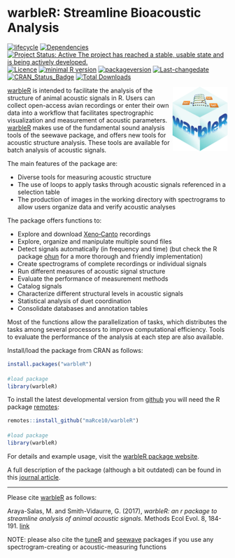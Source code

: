 warbleR: Streamline Bioacoustic Analysis
================

<!-- README.md is generated from README.Rmd. Please edit that file -->

[![lifecycle](https://img.shields.io/badge/lifecycle-maturing-brightgreen.svg)](https://lifecycle.r-lib.org/articles/stages.html)
[![Dependencies](https://tinyverse.netlify.com/badge/warbleR)](https://cran.r-project.org/package=warbleR)
[![Project Status: Active The project has reached a stable, usable state
and is being actively
developed.](https://www.repostatus.org/badges/latest/active.svg)](https://www.repostatus.org/#active)
[![Licence](https://img.shields.io/badge/https://img.shields.io/badge/licence-GPL--2-blue.svg)](https://www.gnu.org/licenses/gpl-3.0.en.html)
[![minimal R
version](https://img.shields.io/badge/R%3E%3D-%3E=%203.2.1-6666ff.svg)](https://cran.r-project.org/)
[![packageversion](https://img.shields.io/badge/Package%20version-1.1.28-orange.svg?style=flat-square)](commits/develop)
[![Last-changedate](https://img.shields.io/badge/last%20change-2022--12--22-yellowgreen.svg)](/commits/master)
[![CRAN_Status_Badge](https://www.r-pkg.org/badges/version/warbleR)](https://cran.r-project.org/package=warbleR)
[![Total
Downloads](https://cranlogs.r-pkg.org/badges/grand-total/warbleR)](https://cranlogs.r-pkg.org/badges/grand-total/warbleR)

<img src="vignettes/warbleR_sticker.png" alt="warbleR logo" align="right" width = "25%" height="25%"/>

[warbleR](https://cran.r-project.org/package=warbleR) is intended to
facilitate the analysis of the structure of animal acoustic signals in
R. Users can collect open-access avian recordings or enter their own
data into a workflow that facilitates spectrographic visualization and
measurement of acoustic parameters.
[warbleR](https://cran.r-project.org/package=warbleR) makes use of the
fundamental sound analysis tools of the seewave package, and offers new
tools for acoustic structure analysis. These tools are available for
batch analysis of acoustic signals.

The main features of the package are:

- Diverse tools for measuring acoustic structure
- The use of loops to apply tasks through acoustic signals referenced in
  a selection table
- The production of images in the working directory with spectrograms to
  allow users organize data and verify acoustic analyses

The package offers functions to:

- Explore and download [Xeno‐Canto](https://xeno-canto.org/) recordings
- Explore, organize and manipulate multiple sound files
- Detect signals automatically (in frequency and time) (but check the R
  package [ohun](https://marce10.github.io/ohun/index.html) for a more
  thorough and friendly implementation)
- Create spectrograms of complete recordings or individual signals
- Run different measures of acoustic signal structure
- Evaluate the performance of measurement methods
- Catalog signals
- Characterize different structural levels in acoustic signals
- Statistical analysis of duet coordination
- Consolidate databases and annotation tables

Most of the functions allow the parallelization of tasks, which
distributes the tasks among several processors to improve computational
efficiency. Tools to evaluate the performance of the analysis at each
step are also available.

Install/load the package from CRAN as follows:

``` r
install.packages("warbleR")

#load package
library(warbleR)
```

To install the latest developmental version from
[github](https://github.com/) you will need the R package
[remotes](https://cran.r-project.org/package=remotes):

``` r
remotes::install_github("maRce10/warbleR")

#load package
library(warbleR)
```

For details and example usage, visit the [warbleR package
website](https://marce10.github.io/warbleR/index.html).

A full description of the package (although a bit outdated) can be found
in this [journal article](https://doi.org/10.1111/2041-210X.12624).

------------------------------------------------------------------------

Please cite [warbleR](https://cran.r-project.org/package=warbleR) as
follows:

Araya-Salas, M. and Smith-Vidaurre, G. (2017), *warbleR: an r package to
streamline analysis of animal acoustic signals*. Methods Ecol Evol. 8,
184-191.
[link](https://besjournals.onlinelibrary.wiley.com/doi/full/10.1111/2041-210X.12624)

NOTE: please also cite the
[tuneR](https://cran.r-project.org/package=tuneR) and
[seewave](https://cran.r-project.org/package=seewave) packages if you
use any spectrogram-creating or acoustic-measuring functions
